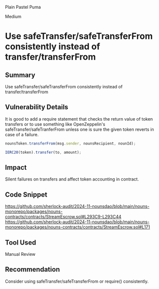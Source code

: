 Plain Pastel Puma

Medium

# Use safeTransfer/safeTransferFrom consistently instead of transfer/transferFrom

## Summary
Use safeTransfer/safeTransferFrom consistently instead of transfer/transferFrom
## Vulnerability Details
It is good to add a require statement that checks the return value of token transfers or to use something like OpenZeppelin's safeTransfer/safeTranferFrom unless one is sure the given token reverts in case of a failure.
```javascript
nounsToken.transferFrom(msg.sender, nounsRecipient, nounId);
```
```javascript
IERC20(token).transfer(to, amount);
```
## Impact
Silent failures on transfers and affect token accounting in contract.
## Code Snippet
https://github.com/sherlock-audit/2024-11-nounsdao/blob/main/nouns-monorepo/packages/nouns-contracts/contracts/StreamEscrow.sol#L293C9-L293C44
https://github.com/sherlock-audit/2024-11-nounsdao/blob/main/nouns-monorepo/packages/nouns-contracts/contracts/StreamEscrow.sol#L171
## Tool Used
Manual Review
## Recommendation
Consider using safeTransfer/safeTransferFrom or require() consistently.